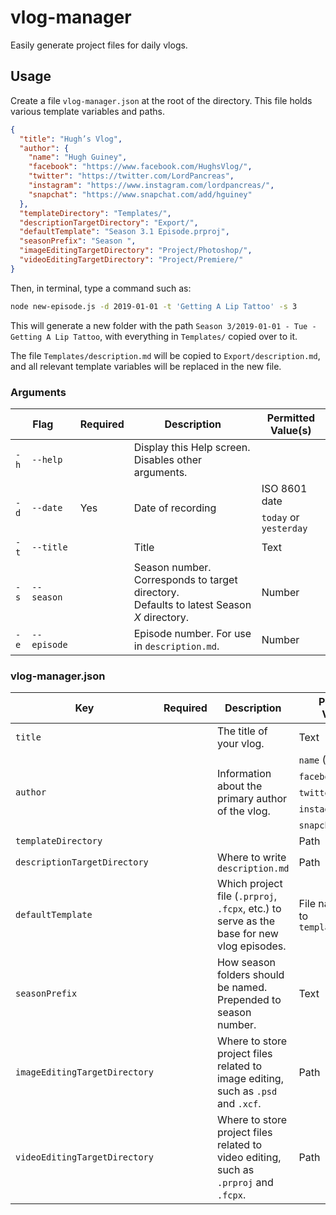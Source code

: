 # vlog-manager

Easily generate project files for daily vlogs.

## Usage

Create a file `vlog-manager.json` at the root of the directory. This file holds various template variables and paths.

<!--
  Future:
  - defaultTemplateMainSequenceName
-->
```json
{
  "title": "Hugh’s Vlog",
  "author": {
    "name": "Hugh Guiney",
    "facebook": "https://www.facebook.com/HughsVlog/",
    "twitter": "https://twitter.com/LordPancreas",
    "instagram": "https://www.instagram.com/lordpancreas/",
    "snapchat": "https://www.snapchat.com/add/hguiney"
  },
  "templateDirectory": "Templates/",
  "descriptionTargetDirectory": "Export/",
  "defaultTemplate": "Season 3.1 Episode.prproj",
  "seasonPrefix": "Season ",
  "imageEditingTargetDirectory": "Project/Photoshop/",
  "videoEditingTargetDirectory": "Project/Premiere/"
}
```

Then, in terminal, type a command such as:

```sh
node new-episode.js -d 2019-01-01 -t 'Getting A Lip Tattoo' -s 3
```

This will generate a new folder with the path `Season 3/2019-01-01 - Tue - Getting A Lip Tattoo`, with everything in `Templates/` copied over to it.

The file `Templates/description.md` will be copied to `Export/description.md`, and all relevant template variables will be replaced in the new file.

### Arguments

<table>
<thead>
  <tr>
    <th scope="col" colspan="2">Flag</th>
    <th scope="col">Required</th>
    <th scope="col">Description</th>
    <th scope="col">Permitted Value(s)</th>
  </tr>
</thead>
<tbody>
  <tr>
    <td><code>-h</code></td>
    <td><code>--help</code></td>
    <td></td>
    <td>Display this Help screen. Disables other arguments.</td>
    <td></td>
  </tr>
  <tr>
    <td rowspan="2"><code>-d</code></td>
    <td rowspan="2"><code>--date</code></td>
    <td rowspan="2">Yes</td>
    <td rowspan="2">Date of recording</td>
    <td>ISO 8601 date</td>
  </tr>
  <tr>
    <td><code>today</code> or <code>yesterday</td>
  </tr>
  <tr>
    <td><code>-t</code></td>
    <td><code>--title</code></td>
    <td></td>
    <td>Title</td>
    <td>Text</td>
  </tr>
  <tr>
    <td><code>-s</code></td>
    <td><code>--season</code></td>
    <td></td>
    <td>Season number. Corresponds to target directory.<br />Defaults to latest Season <var>X</var> directory.</td>
    <td>Number</td>
  </tr>
  <tr>
    <td><code>-e</code></td>
    <td><code>--episode</code></td>
    <td></td>
    <td>Episode number. For use in <code>description.md</code>.</td>
    <td>Number</td>
  </tr>
</tbody>
</table>

### vlog-manager.json

<table>
<thead>
  <tr>
    <th scope="col">Key</th>
    <th scope="col">Required</th>
    <th scope="col">Description</th>
    <th scope="col">Permitted Value(s)</th>
    <th scope="col">Default Value(s)</th>
  </tr>
</thead>
<tbody>
  <tr>
    <td><code>title</code></td>
    <td></td>
    <td>The title of your vlog.</td>
    <td>Text</td>
    <td></td>
  </tr>
  <tr>
    <td rowspan="5"><code>author</code></td>
    <td rowspan="5"></td>
    <td rowspan="5">Information about the primary author of the vlog.</td>
    <td><code>name</code> (Text)</td>
    <td rowspan="5"></td>
  </tr>
  <tr>
    <td><code>facebook</code> (URL)</td>
  </tr>
  <tr>
    <td><code>twitter</code> (URL)</td>
  </tr>
  <tr>
    <td><code>instagram</code> (URL)</td>
  </tr>
  <tr>
    <td><code>snapchat</code> (URL)</td>
  </tr>
  <tr>
    <td><code>templateDirectory</code></td>
    <td></td>
    <td></td>
    <td>Path</td>
    <td><code>Templates/</code></td>
  </tr>
  <tr>
    <td><code>descriptionTargetDirectory</code></td>
    <td></td>
    <td>Where to write <code>description.md</code></td>
    <td>Path</td>
    <td><code>Export/</code></td>
  </tr>
  <tr>
    <td><code>defaultTemplate</code></td>
    <td></td>
    <td>Which project file (<code>.prproj</code>, <code>.fcpx</code>, etc.) to serve as the base for new vlog episodes.</td>
    <td>File name relative to <code>templateDirectory</code></td>
    <td></td>
  </tr>
  <tr>
    <td><code>seasonPrefix</code></td>
    <td></td>
    <td>How season folders should be named. Prepended to season number.</td>
    <td>Text</td>
    <td><code>Season </code> (with trailing space)</td>
  </tr>
  <tr>
    <td><code>imageEditingTargetDirectory</code></td>
    <td></td>
    <td>Where to store project files related to image editing, such as <code>.psd</code> and <code>.xcf</code>.</td>
    <td>Path</td>
    <td><code>Project/Photoshop/</code></td>
  </tr>
  <tr>
    <td><code>videoEditingTargetDirectory</code></td>
    <td></td>
    <td>Where to store project files related to video editing, such as <code>.prproj</code> and <code>.fcpx</code>.</td>
    <td>Path</td>
    <td><code>Project/Premiere/</code></td>
  </tr>
</tbody>
</table>
